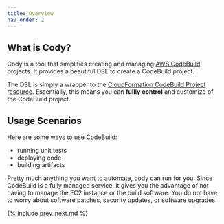 ```yaml
---
title: Overview
nav_order: 2
---
```


## What is Cody?

Cody is a tool that simplifies creating and managing [AWS CodeBuild](https://aws.amazon.com/codebuild/) projects. It provides a beautiful DSL to create a CodeBuild project.

The DSL is simply a wrapper to the [CloudFormation CodeBuild Project resource](https://docs.aws.amazon.com/AWSCloudFormation/latest/UserGuide/aws-resource-codebuild-project.html). Essentially, this means you can **fullly control** and customize of the CodeBuild project.

## Usage Scenarios

Here are some ways to use CodeBuild:

* running unit tests
* deploying code
* building artifacts

Pretty much anything you want to automate, cody can run for you. Since CodeBuild is a fully managed service, it gives you the advantage of not having to manage the EC2 instance or the build software.  You do not have to worry about software patches, security updates, or software upgrades.

{% include prev_next.md %}